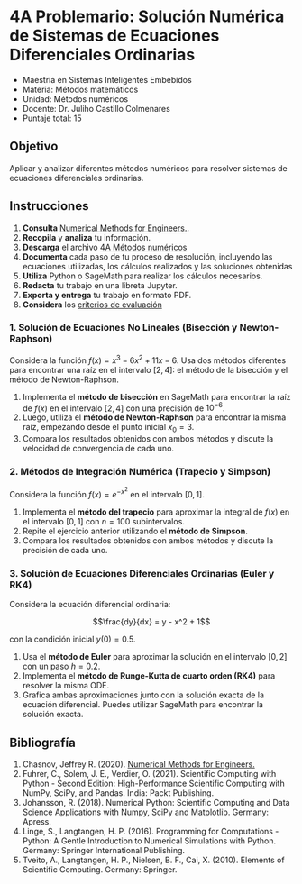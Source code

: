 # 4A Problemario: Solución Numérica de Sistemas de Ecuaciones Diferenciales Ordinarias

- Maestría en Sistemas Inteligentes Embebidos
- Materia: Métodos matemáticos
- Unidad: Métodos numéricos
- Docente: Dr. Juliho Castillo Colmenares
- Puntaje total: 15

## Objetivo

Aplicar y analizar diferentes métodos numéricos para resolver sistemas de ecuaciones diferenciales ordinarias.

## Instrucciones

1. **Consulta** [Numerical Methods for Engineers.](https://www.math.hkust.edu.hk/~machas/numerical-methods-for-engineers.pdf).
2. **Recopila** y **analiza** tu información.
3. **Descarga** el archivo [4A Métodos numéricos](https://github.com/julihocc/msie-metodos-matematicos-actividades/tree/main/u4-actividad)
4. **Documenta** cada paso de tu proceso de resolución, incluyendo las ecuaciones utilizadas, los cálculos realizados y las soluciones obtenidas
5. **Utiliza** Python o SageMath para realizar los cálculos necesarios.
6. **Redacta** tu trabajo en una libreta Jupyter.
7. **Exporta y entrega** tu trabajo en formato PDF.
8. **Considera** los [criterios de evaluación](https://github.com/julihocc/msie-metodos-matematicos-actividades/tree/main/u4-actividad)

### 1. Solución de Ecuaciones No Lineales (Bisección y Newton-Raphson)

Considera la función $f(x) = x^3 - 6x^2 + 11x - 6$. Usa dos métodos diferentes para encontrar una raíz en el intervalo $[2, 4]$: el método de la bisección y el método de Newton-Raphson.

1. Implementa el **método de bisección** en SageMath para encontrar la raíz de $f(x)$ en el intervalo $[2, 4]$ con una precisión de $10^{-6}$.
2. Luego, utiliza el **método de Newton-Raphson** para encontrar la misma raíz, empezando desde el punto inicial $x_0 = 3$.
3. Compara los resultados obtenidos con ambos métodos y discute la velocidad de convergencia de cada uno.

### 2. Métodos de Integración Numérica (Trapecio y Simpson)

Considera la función $f(x) = e^{-x^2}$ en el intervalo $[0, 1]$.

1. Implementa el **método del trapecio**  para aproximar la integral de $f(x)$ en el intervalo $[0, 1]$ con $n = 100$ subintervalos.
2. Repite el ejercicio anterior utilizando el **método de Simpson**.
3. Compara los resultados obtenidos con ambos métodos y discute la precisión de cada uno.


### 3. Solución de Ecuaciones Diferenciales Ordinarias (Euler y RK4)

Considera la ecuación diferencial ordinaria:

```math
\frac{dy}{dx} = y - x^2 + 1
```

con la condición inicial $y(0) = 0.5$.

1. Usa el **método de Euler** para aproximar la solución en el intervalo $[0, 2]$ con un paso $h = 0.2$.
2. Implementa el **método de Runge-Kutta de cuarto orden (RK4)** para resolver la misma ODE.
3. Grafica ambas aproximaciones junto con la solución exacta de la ecuación diferencial. Puedes utilizar SageMath para encontrar la solución exacta.

## Bibliografía

1. Chasnov, Jeffrey R. (2020). [Numerical Methods for Engineers.](https://www.math.hkust.edu.hk/~machas/numerical-methods-for-engineers.pdf)
1. Fuhrer, C., Solem, J. E., Verdier, O. (2021). Scientific Computing with Python - Second Edition: High-Performance Scientific Computing with NumPy, SciPy, and Pandas. India: Packt Publishing.
1. Johansson, R. (2018). Numerical Python: Scientific Computing and Data Science Applications with Numpy, SciPy and Matplotlib. Germany: Apress.
1. Linge, S., Langtangen, H. P. (2016). Programming for Computations - Python: A Gentle Introduction to Numerical Simulations with Python. Germany: Springer International Publishing.
1. Tveito, A., Langtangen, H. P., Nielsen, B. F., Cai, X. (2010). Elements of Scientific Computing. Germany: Springer.
